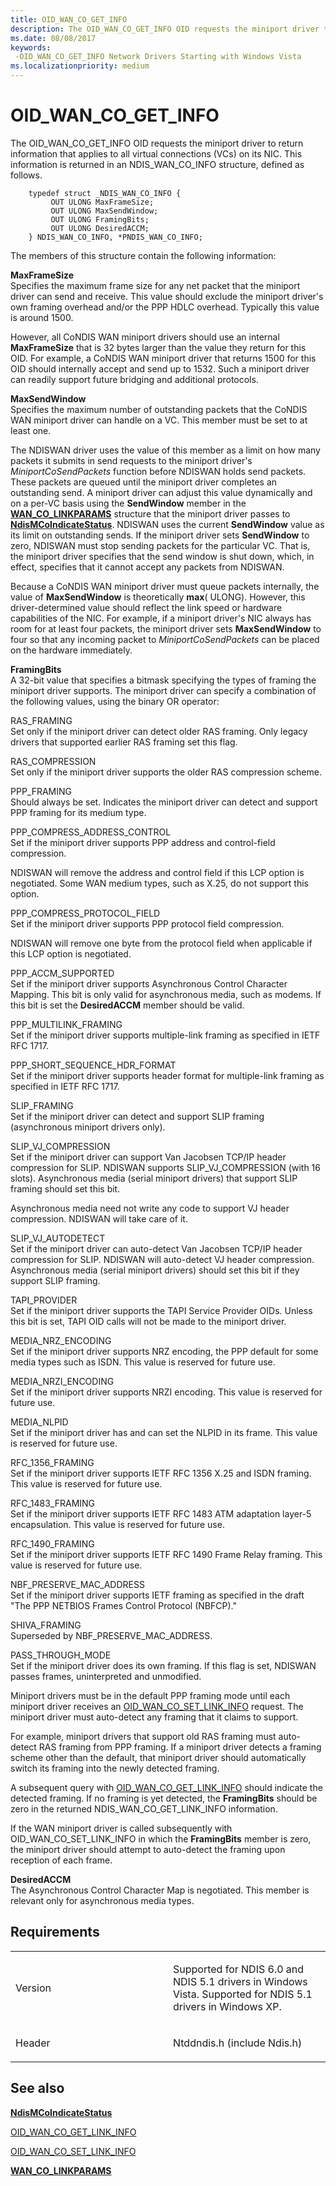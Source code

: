 ```yaml
---
title: OID_WAN_CO_GET_INFO
description: The OID_WAN_CO_GET_INFO OID requests the miniport driver to return information that applies to all virtual connections (VCs) on its NIC. This information is returned in an NDIS_WAN_CO_INFO structure, defined as follows.
ms.date: 08/08/2017
keywords: 
 -OID_WAN_CO_GET_INFO Network Drivers Starting with Windows Vista
ms.localizationpriority: medium
---
```


# OID\_WAN\_CO\_GET\_INFO


The OID\_WAN\_CO\_GET\_INFO OID requests the miniport driver to return information that applies to all virtual connections (VCs) on its NIC. This information is returned in an NDIS\_WAN\_CO\_INFO structure, defined as follows.

```ManagedCPlusPlus
    typedef struct _NDIS_WAN_CO_INFO {
         OUT ULONG MaxFrameSize;
         OUT ULONG MaxSendWindow;
         OUT ULONG FramingBits;
         OUT ULONG DesiredACCM;
    } NDIS_WAN_CO_INFO, *PNDIS_WAN_CO_INFO;
```




The members of this structure contain the following information:

<a href="" id="maxframesize"></a>**MaxFrameSize**  
Specifies the maximum frame size for any net packet that the miniport driver can send and receive. This value should exclude the miniport driver's own framing overhead and/or the PPP HDLC overhead. Typically this value is around 1500.

However, all CoNDIS WAN miniport drivers should use an internal **MaxFrameSize** that is 32 bytes larger than the value they return for this OID. For example, a CoNDIS WAN miniport driver that returns 1500 for this OID should internally accept and send up to 1532. Such a miniport driver can readily support future bridging and additional protocols.

<a href="" id="maxsendwindow"></a>**MaxSendWindow**  
Specifies the maximum number of outstanding packets that the CoNDIS WAN miniport driver can handle on a VC. This member must be set to at least one.

The NDISWAN driver uses the value of this member as a limit on how many packets it submits in send requests to the miniport driver's *MiniportCoSendPackets* function before NDISWAN holds send packets. These packets are queued until the miniport driver completes an outstanding send. A miniport driver can adjust this value dynamically and on a per-VC basis using the **SendWindow** member in the [**WAN\_CO\_LINKPARAMS**](/previous-versions/windows/hardware/network/ff565819(v=vs.85)) structure that the miniport driver passes to [**NdisMCoIndicateStatus**](/previous-versions/windows/hardware/network/ff553458(v=vs.85)). NDISWAN uses the current **SendWindow** value as its limit on outstanding sends. If the miniport driver sets **SendWindow** to zero, NDISWAN must stop sending packets for the particular VC. That is, the miniport driver specifies that the send window is shut down, which, in effect, specifies that it cannot accept any packets from NDISWAN.

Because a CoNDIS WAN miniport driver must queue packets internally, the value of **MaxSendWindow** is theoretically **max**( ULONG). However, this driver-determined value should reflect the link speed or hardware capabilities of the NIC. For example, if a miniport driver's NIC always has room for at least four packets, the miniport driver sets **MaxSendWindow** to four so that any incoming packet to *MiniportCoSendPackets* can be placed on the hardware immediately.

<a href="" id="framingbits"></a>**FramingBits**  
A 32-bit value that specifies a bitmask specifying the types of framing the miniport driver supports. The miniport driver can specify a combination of the following values, using the binary OR operator:

<a href="" id="ras-framing"></a>RAS\_FRAMING  
Set only if the miniport driver can detect older RAS framing. Only legacy drivers that supported earlier RAS framing set this flag.

<a href="" id="ras-compression"></a>RAS\_COMPRESSION  
Set only if the miniport driver supports the older RAS compression scheme.

<a href="" id="ppp-framing"></a>PPP\_FRAMING  
Should always be set. Indicates the miniport driver can detect and support PPP framing for its medium type.

<a href="" id="ppp-compress-address-control"></a>PPP\_COMPRESS\_ADDRESS\_CONTROL  
Set if the miniport driver supports PPP address and control-field compression.

NDISWAN will remove the address and control field if this LCP option is negotiated. Some WAN medium types, such as X.25, do not support this option.

<a href="" id="ppp-compress-protocol-field"></a>PPP\_COMPRESS\_PROTOCOL\_FIELD  
Set if the miniport driver supports PPP protocol field compression.

NDISWAN will remove one byte from the protocol field when applicable if this LCP option is negotiated.

<a href="" id="ppp-accm-supported"></a>PPP\_ACCM\_SUPPORTED  
Set if the miniport driver supports Asynchronous Control Character Mapping. This bit is only valid for asynchronous media, such as modems. If this bit is set the **DesiredACCM** member should be valid.

<a href="" id="ppp-multilink-framing"></a>PPP\_MULTILINK\_FRAMING  
Set if the miniport driver supports multiple-link framing as specified in IETF RFC 1717.

<a href="" id="ppp-short-sequence-hdr-format"></a>PPP\_SHORT\_SEQUENCE\_HDR\_FORMAT  
Set if the miniport driver supports header format for multiple-link framing as specified in IETF RFC 1717.

<a href="" id="slip-framing"></a>SLIP\_FRAMING  
Set if the miniport driver can detect and support SLIP framing (asynchronous miniport drivers only).

<a href="" id="slip-vj-compression"></a>SLIP\_VJ\_COMPRESSION  
Set if the miniport driver can support Van Jacobsen TCP/IP header compression for SLIP. NDISWAN supports SLIP\_VJ\_COMPRESSION (with 16 slots). Asynchronous media (serial miniport drivers) that support SLIP framing should set this bit.

Asynchronous media need not write any code to support VJ header compression. NDISWAN will take care of it.

<a href="" id="slip-vj-autodetect"></a>SLIP\_VJ\_AUTODETECT  
Set if the miniport driver can auto-detect Van Jacobsen TCP/IP header compression for SLIP. NDISWAN will auto-detect VJ header compression. Asynchronous media (serial miniport drivers) should set this bit if they support SLIP framing.

<a href="" id="tapi-provider"></a>TAPI\_PROVIDER  
Set if the miniport driver supports the TAPI Service Provider OIDs. Unless this bit is set, TAPI OID calls will not be made to the miniport driver.

<a href="" id="media-nrz-encoding"></a>MEDIA\_NRZ\_ENCODING  
Set if the miniport driver supports NRZ encoding, the PPP default for some media types such as ISDN. This value is reserved for future use.

<a href="" id="media-nrzi-encoding"></a>MEDIA\_NRZI\_ENCODING  
Set if the miniport driver supports NRZI encoding. This value is reserved for future use.

<a href="" id="media-nlpid"></a>MEDIA\_NLPID  
Set if the miniport driver has and can set the NLPID in its frame. This value is reserved for future use.

<a href="" id="rfc-1356-framing"></a>RFC\_1356\_FRAMING  
Set if the miniport driver supports IETF RFC 1356 X.25 and ISDN framing. This value is reserved for future use.

<a href="" id="rfc-1483-framing"></a>RFC\_1483\_FRAMING  
Set if the miniport driver supports IETF RFC 1483 ATM adaptation layer-5 encapsulation. This value is reserved for future use.

<a href="" id="rfc-1490-framing"></a>RFC\_1490\_FRAMING  
Set if the miniport driver supports IETF RFC 1490 Frame Relay framing. This value is reserved for future use.

<a href="" id="nbf-preserve-mac-address"></a>NBF\_PRESERVE\_MAC\_ADDRESS  
Set if the miniport driver supports IETF framing as specified in the draft "The PPP NETBIOS Frames Control Protocol (NBFCP)."

<a href="" id="shiva-framing"></a>SHIVA\_FRAMING  
Superseded by NBF\_PRESERVE\_MAC\_ADDRESS.

<a href="" id="pass-through-mode"></a>PASS\_THROUGH\_MODE  
Set if the miniport driver does its own framing. If this flag is set, NDISWAN passes frames, uninterpreted and unmodified.

Miniport drivers must be in the default PPP framing mode until each miniport driver receives an [OID\_WAN\_CO\_SET\_LINK\_INFO](oid-wan-co-set-link-info.md) request. The miniport driver must auto-detect any framing that it claims to support.

For example, miniport drivers that support old RAS framing must auto-detect RAS framing from PPP framing. If a miniport driver detects a framing scheme other than the default, that miniport driver should automatically switch its framing into the newly detected framing.

A subsequent query with [OID\_WAN\_CO\_GET\_LINK\_INFO](oid-wan-co-get-link-info.md) should indicate the detected framing. If no framing is yet detected, the **FramingBits** should be zero in the returned NDIS\_WAN\_CO\_GET\_LINK\_INFO information.

If the WAN miniport driver is called subsequently with OID\_WAN\_CO\_SET\_LINK\_INFO in which the **FramingBits** member is zero, the miniport driver should attempt to auto-detect the framing upon reception of each frame.

<a href="" id="desiredaccm"></a>**DesiredACCM**  
The Asynchronous Control Character Map is negotiated. This member is relevant only for asynchronous media types.

Requirements
------------

<table>
<colgroup>
<col width="50%" />
<col width="50%" />
</colgroup>
<tbody>
<tr class="odd">
<td><p>Version</p></td>
<td><p>Supported for NDIS 6.0 and NDIS 5.1 drivers in Windows Vista. Supported for NDIS 5.1 drivers in Windows XP.</p></td>
</tr>
<tr class="even">
<td><p>Header</p></td>
<td>Ntddndis.h (include Ndis.h)</td>
</tr>
</tbody>
</table>

## See also


[**NdisMCoIndicateStatus**](/previous-versions/windows/hardware/network/ff553458(v=vs.85))

[OID\_WAN\_CO\_GET\_LINK\_INFO](oid-wan-co-get-link-info.md)

[OID\_WAN\_CO\_SET\_LINK\_INFO](oid-wan-co-set-link-info.md)

[**WAN\_CO\_LINKPARAMS**](/previous-versions/windows/hardware/network/ff565819(v=vs.85))
